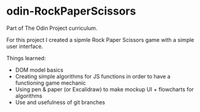 # odin-RockPaperScissors

Part of The Odin Project curriculum. 

For this project I created a sipmle Rock Paper Scissors game with a simple user interface.

Things learned:

- DOM model basics
- Creating simple algorithms for JS functions in order to have a functioning game mechanic
- Using pen & paper (or Excalidraw) to make mockup UI + flowcharts for algorithms
- Use and usefulness of git branches

